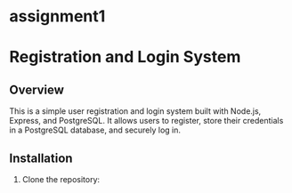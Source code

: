 # assignment1

# Registration and Login System

## Overview
This is a simple user registration and login system built with Node.js, Express, and PostgreSQL. It allows users to register, store their credentials in a PostgreSQL database, and securely log in.

## Installation

1. Clone the repository: 

